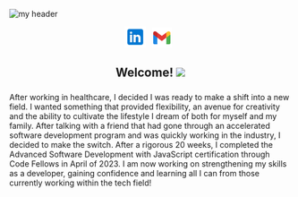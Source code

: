 ![my header](header.png)

<p align="center">
<a href="https://www.linkedin.com/in/adrienne-frey/" target="_blank" rel="noopener noreferrer"><img height="38" src="icons8-linkedin-48.png"></a>&nbsp;&nbsp;
<a href="mailto:adriennen.frey@gmail.com" target="_blank" rel="noopener noreferrer"><img height="35" src="icons8-gmail-48.png"></a>&nbsp;&nbsp;
</p>

<h2 align="center">Welcome! <img src="https://raw.githubusercontent.com/MartinHeinz/MartinHeinz/master/wave.gif" width="30px"></h2>

<h3 How I Became a Developer></h3>

After working in healthcare, I decided I was ready to make a shift into a new field. I wanted something that provided flexibility, an avenue for creativity and the ability to cultivate the lifestyle I dream of both for myself and my family. After talking with a friend that had gone through an accelerated software development program and was quickly working in the industry, I decided to make the switch. After a rigorous 20 weeks, I completed the Advanced Software Development with JavaScript certification through Code Fellows in April of 2023. I am now working on strengthening my skills as a developer, gaining confidence and learning all I can from those currently working within the tech field!